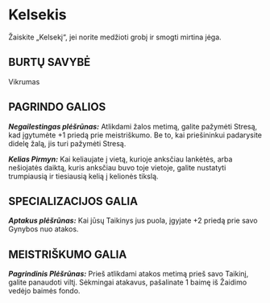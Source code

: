 # Kelsekis

Žaiskite „Kelsekį“, jei norite medžioti grobį ir smogti mirtina jėga.

## BURTŲ SAVYBĖ

Vikrumas

## PAGRINDO GALIOS

***Negailestingas plėšrūnas:*** Atlikdami žalos metimą, galite pažymėti Stresą, kad įgytumėte +1 priedą prie meistriškumo. Be to, kai priešininkui padarysite didelę žalą, jis turi pažymėti Stresą.

***Kelias Pirmyn:*** Kai keliaujate į vietą, kurioje anksčiau lankėtės, arba nešiojatės daiktą, kuris anksčiau buvo toje vietoje, galite nustatyti trumpiausią ir tiesiausią kelią į kelionės tikslą.

## SPECIALIZACIJOS GALIA 

***Aptakus plėšrūnas:*** Kai jūsų Taikinys jus puola, įgyjate +2 priedą prie savo Gynybos nuo atakos.

## MEISTRIŠKUMO GALIA 

***Pagrindinis Plėšrūnas:*** Prieš atlikdami atakos metimą prieš savo Taikinį, galite panaudoti viltį. Sėkmingai atakavus, pašalinate 1 baimę iš Žaidimo vedėjo baimės fondo.
